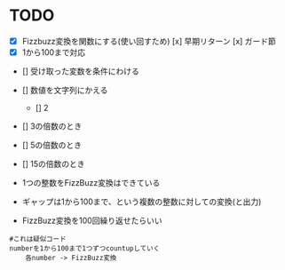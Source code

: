 TODO
===========
- [x] Fizzbuzz変換を関数にする(使い回すため)
       [x] 早期リターン
       [x] ガード節
- [x] 1から100まで対応

- [] 受け取った変数を条件にわける
- [] 数値を文字列にかえる
    - [] 2
- [] 3の倍数のとき
- [] 5の倍数のとき
- [] 15の倍数のとき 

- 1つの整数をFizzBuzz変換はできている
- ギャップは1から100まで、という複数の整数に対しての変換(と出力)
- FizzBuzz変換を100回繰り返せたらいい

```text
#これは疑似コード
numberを1から100まで1つずつcountupしていく
    各number -> FizzBuzz変換

```
